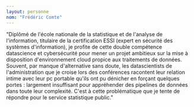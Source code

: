 ```yaml
---
layout: personne
nom: "Frédéric Comte"
---
```

"Diplômé de l'école nationale de la statistique et de l'analyse de l'information, titulaire de la certification ESSI (expert en sécurité des systèmes d'information), je profite de cette double compétence datascience et cybersécurité pour mener un projet ambitieux sur la mise à disposition d'environnement cloud propice aux traitements de données. Souvent, par manque d'alternative sans doute, les datascientists de l'administration que je croise lors des conférences racontent leur relation intime avec leur pc portable qu'ils ont pu dénicher en forçant quelques portes : largement insuffisant pour appréhender des pipelines de données dans toute leur complexité. C'est à cette problématique  que je tente de répondre pour le service statistique public."
